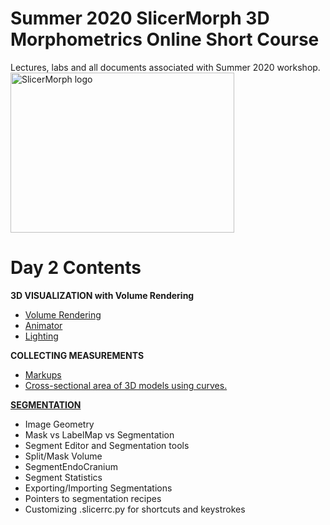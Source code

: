 # Summer 2020 SlicerMorph 3D Morphometrics Online Short Course 
Lectures, labs and all documents associated with Summer 2020 workshop.
<img alt="SlicerMorph logo" width="358" height="256" src="https://github.com/SlicerMorph/SlicerMorph.github.io/blob/master/SlicerMorph_Logos/SlicerMorph_Final_Logos-V2.jpg">

# Day 2 Contents

**3D VISUALIZATION with Volume Rendering**

-	[Volume Rendering](https://github.com/SlicerMorph/S_2020/blob/master/Day_2/VolumeRendering/VolumeRendering.md)
-	[Animator](https://github.com/SlicerMorph/S_2020/blob/master/Day_2/SlicerAnimator/SlicerAnimator.md)
-	[Lighting](https://github.com/SlicerMorph/S_2020/blob/master/Day_2/Lighting/Lights.md)


**COLLECTING MEASUREMENTS**

-	[Markups](https://github.com/SlicerMorph/S_2020/blob/master/Day_2/Markups/Markups.md)
- [Cross-sectional area of 3D models using curves.](https://github.com/SlicerMorph/S_2020/blob/master/Day_2/Markups/Markups.md#example-1-using-markups-for-measurement)

[**SEGMENTATION**](https://github.com/SlicerMorph/S_2020/blob/master/Day_2/Segmentation/Segmentation.md)

*	Image Geometry
*	Mask vs LabelMap vs Segmentation
*	Segment Editor and Segmentation tools
*	Split/Mask Volume
*	SegmentEndoCranium
*	Segment Statistics
*	Exporting/Importing Segmentations
*	Pointers to segmentation recipes
*	Customizing .slicerrc.py for shortcuts and keystrokes

